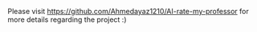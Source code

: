 Please visit https://github.com/Ahmedayaz1210/AI-rate-my-professor for more details regarding the project :)
